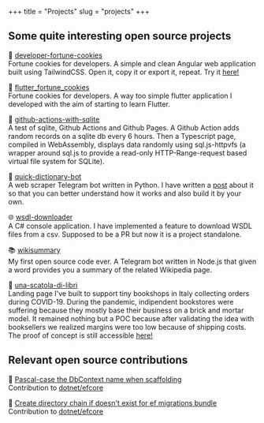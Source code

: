 +++
title = "Projects"
slug = "projects"
+++

## Some quite interesting open source projects
🥠 <a class="project" href="https://github.com/ilmalte/developer-fortune-cookies">developer-fortune-cookies</a><br>
Fortune cookies for developers. A simple and clean Angular web application built using TailwindCSS. Open it, copy it or export it, repeat. Try it <a href="https://ilmalte.github.io/developer-fortune-cookies/">here!</a>

📱 <a class="project" href="https://github.com/ilmalte/flutter_fortune_cookies">flutter_fortune_cookies</a><br>
Fortune cookies for developers. A way too simple flutter application I developed with the aim of starting to learn Flutter.

🚀 <a class="project" href="https://github.com/ilmalte/github-actions-with-sqlite">github-actions-with-sqlite</a><br>
A test of sqlite, Github Actions and Github Pages. A Github Action adds random records on a sqlite db every 6 hours. Then a Typescript page, compiled in WebAssembly, displays data randomly using sql.js-httpvfs (a wrapper around sql.js to provide a read-only HTTP-Range-request based virtual file system for SQLite).

📖 <a class="project" href="https://github.com/ilmalte/quick-dictionary-bot">quick-dictionary-bot</a><br>
A web scraper Telegram bot written in Python. I have written a <a class="project sublink" href="../posts/web-scarper-telegram-bot-python/">post</a> about it so that you can better understand how it works and also build it by your own.

🌐 <a class="project" href="https://github.com/ilmalte/wsdl-downloader">wsdl-downloader</a><br>
A C# console application. I have implemented a feature to download WSDL files from a csv. Supposed to be a PR but now it is a project standalone.

📚 <a class="project" href="https://github.com/ilmalte/wikisummary">wikisummary</a><br>
My first open source code ever. A Telegram bot written in Node.js that given a word provides you a summary of the related Wikipedia page.

📖 <a class="project" href="https://github.com/ilmalte/una-scatola-di-libri">una-scatola-di-libri</a><br>
Landing page I've built to support tiny bookshops in Italy collecting orders during COVID-19.
During the pandemic, indipendent bookstores were suffering because they mostly base their business on a brick and mortar model.
It remained nothing but a POC because after validating the idea with booksellers we realized margins were too low because of shipping costs. The proof of concept is still accessible <a href="https://una-scatola-di-libri.netlify.app/">here!</a>


## Relevant open source contributions
🔗 <a class="project" href="https://github.com/dotnet/efcore/issues/27886">Pascal-case the DbContext name when scaffolding</a><br>
Contribution to <a class="project sublink" href="https://github.com/dotnet/efcore/commit/5a759d5f61d2e28fc651f7059ce8b8bc0fe7ee3a">dotnet/efcore</a>

🔗 <a class="project" href="https://github.com/dotnet/efcore/issues/30123">Create directory chain if doesn't exist for ef migrations bundle</a><br>
Contribution to <a class="project sublink" href="https://github.com/dotnet/efcore/pull/30392/commits/c883f2dfa1668ad5ee6c6107cd3a7a22443c065f">dotnet/efcore</a>
